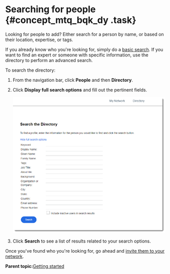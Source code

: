 # Searching for people {#concept_mtq_bqk_dy .task}

Looking for people to add? Either search for a person by name, or based on their location, expertise, or tags.

If you already know who you're looking for, simply do a [basic search](../eucommon/t_eucommon_searching_lc.md). If you want to find an expert or someone with specific information, use the directory to perform an advanced search.

To search the directory:

1.  From the navigation bar, click **People** and then **Directory**.

2.  Click **Display full search options** and fill out the pertinent fields.

    ![A screenshot showing the full list of search fields you can fill to narrow down your search results.](directory_search.png)

3.  Click **Search** to see a list of results related to your search options.


Once you've found who you're looking for, go ahead and [invite them to your network](t_pers_invite_network.md).

**Parent topic:**[Getting started](../profiles/c_people_getting_started.md)

